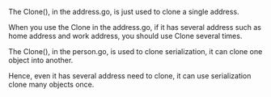 The Clone(), in the address.go, is just used to clone a single address.

When you use the Clone in the address.go, if it has several address such as home address and work address, you should use Clone several times.

The Clone(), in the person.go, is used to clone serialization, it can clone one object into another.

Hence, even it has several address need to clone, it can use serialization clone many objects once.
